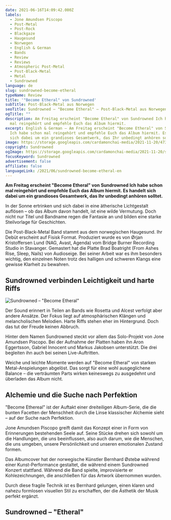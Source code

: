 ```yaml
---
date: 2021-06-16T14:09:42.000Z
labels:
  - Jone Amundsen Piscopo
  - Post-Metal
  - Post-Rock
  - Blackgaze
  - Haugesund
  - Norwegen
  - English & German
  - Bands
  - Review
  - Reviews
  - Atmospheric Post-Metal
  - Post-Black-Metal
  - Metal
  - Sundrowned
language: de
slug: sundrowned-become-etheral
typeName: Review
title: '"Become Etheral" von Sundrowned'
subTitle: Post-Black-Metal aus Norwegen
seoTitle: Sundrowned – "Become Etheral" – Post-Black-Metal aus Norwegen
ogTitle: ""
description: Am Freitag erscheint "Become Etheral" von Sundrowned Ich habe schon
  mal reingehört und empfehle Euch das Album hiermit.
excerpt: English & German – Am Freitag erscheint "Become Etheral" von Sundrowned
  Ich habe schon mal reingehört und empfehle Euch das Album hiermit. Es handelt
  sich dabei um ein grandioses Gesamtwerk, das Ihr unbedingt anhören solltet.
image: https://storage.googleapis.com/cardamonchai-media/2021-11-20/473924-jpg-imagine-0878b8_067cb7_1440_1080/640.webp
copyright: Sundrowned
ogImage: https://storage.googleapis.com/cardamonchai-media/2021-11-20/sundrowned-fb-jpg-imagine-0868a8_087cb6_1200_628/640.webp
focusKeyword: Sundrowned
advertisement: false
affiliate: false
languageLink: /2021/06/sundrowned-become-etheral-en
---
```


**Am Freitag erscheint "Become Etheral" von Sundrowned Ich habe schon mal reingehört und empfehle Euch das Album hiermit. Es handelt sich dabei um ein grandioses Gesamtwerk, das Ihr unbedingt anhören solltet.**

In der Sonne ertrinken und sich dabei in eine ätherische Lichtgestalt auflösen – ob das Album davon handelt, ist eine wilde Vermutung. Doch nicht nur Titel und Bandname regen die Fantasie an und bilden eine starke Steilvorlage für Geschichten.

Die Post-Black-Metal Band stammt aus dem norwegischen Haugesund. Ihr Debüt erscheint auf Fisisk Format. Produziert wurde es von Ørjan Kristoffersen Lund (NAG, Avast, Agenda) vom Bridge Burner Recording Studio in Stavanger. Gemastert hat die Platte Brad Boatright (From Ashes Rise, Sleep, Nails) von Audioseige. Bei seiner Arbeit war es ihm besonders wichtig, den einzelnen Noten trotz des halligen und schweren Klangs eine gewisse Klarheit zu bewahren.

## Sundrowned verbinden Leichtigkeit und harte Riffs

![Sundrowned – "Become Etheral"](https://storage.googleapis.com/cardamonchai-media/2021-11-20/708576-jpg-imagine-48b8f8_60bfef_1440_1440/640.webp 'Sundrowned – "Become Etheral"')

Der Sound erinnert in Teilen an Bands wie Rosetta und Alcest verfolgt aber andere Ansätze. Der Fokus liegt auf atmosphärischen Klängen und melancholischen Melodien. Harte Riffs stehen eher im Hintergrund. Doch das tut der Freude keinen Abbruch.

Hinter dem Namen Sundrowned steckt vor allem das Solo-Projekt von Jone Amundsen Piscopo. Bei der Aufnahme der Platten haben ihn Aron Eggertsson, Gabriel Innocent und Markus Jakobsen unterstützt. Die drei begleiten ihn auch bei seinen Live-Auftritten.

Weiche und leichte Momente werden auf "Become Etheral" von starken Metal-Anspielungen abgelöst. Das sorgt für eine wohl ausgeglichene Balance – die verträumten Parts wirken keineswegs zu ausgedehnt und überladen das Album nicht.

## Alchemie und die Suche nach Perfektion

"Become Ethereal" ist der Auftakt einer dreiteiligen Album-Serie, die die bunten Facetten der Menschheit durch die Linse klassischer Alchemie sieht – auf der Suche nach Perfektion.

Jone Amundsen Piscopo greift damit das Konzept einer in Form von Erinnerungen bestehenden Seele auf. Seine Stücke drehen sich sowohl um die Handlungen, die uns beeinflussen, also auch darum, wie die Menschen, die uns umgeben, unsere Persönlichkeit und unseren emotionalen Zustand formen.

Das Albumcover hat der norwegische Künstler Bernhard Østebø während einer Kunst-Performance gestaltet, die während einem Sundrowned Konzert stattfand. Während die Band spielte, improvisierte er Kohlezeichnungen, die anschließen für das Artwork übernommen wurden.

Durch diese fragile Technik ist es Bernhard gelungen, einen klaren und nahezu formlosen visuellen Stil zu erschaffen, der die Ästhetik der Musik perfekt ergänzt.

## Sundrowned – "Etheral"

<YouTube id="KzhPvnkk938" />
